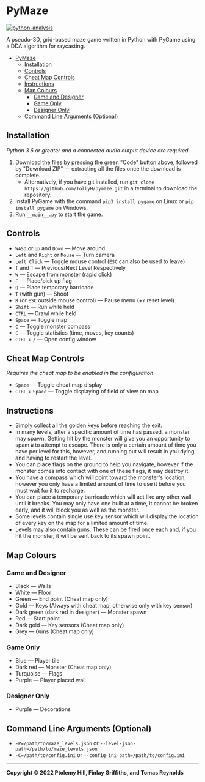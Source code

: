 # PyMaze

[![python-analysis](https://github.com/TollyH/pygame_maze/actions/workflows/python-analysis.yml/badge.svg?branch=raycasting&event=push)](https://github.com/TollyH/pygame_maze/actions/workflows/python-analysis.yml)

A pseudo-3D, grid-based maze game written in Python with PyGame using a DDA
algorithm for raycasting.

- [PyMaze](#pymaze)
  - [Installation](#installation)
  - [Controls](#controls)
  - [Cheat Map Controls](#cheat-map-controls)
  - [Instructions](#instructions)
  - [Map Colours](#map-colours)
    - [Game and Designer](#game-and-designer)
    - [Game Only](#game-only)
    - [Designer Only](#designer-only)
  - [Command Line Arguments (Optional)](#command-line-arguments-optional)

## Installation

*Python 3.6 or greater and a connected audio output device are required.*

1. Download the files by pressing the green "Code" button above, followed by "Download ZIP" — extracting all the files once the download is complete.
   - Alternatively, if you have git installed, run `git clone https://github.com/TollyH/pymaze.git` in a terminal to download the repository.
2. Install PyGame with the command `pip3 install pygame` on Linux or `pip install pygame` on Windows.
3. Run `__main__.py` to start the game.

## Controls

- `WASD` or `Up` and `Down` — Move around
- `Left` and `Right` or `Mouse` — Turn camera
- `Left Click` — Toggle mouse control (`ESC` can also be used to leave)
- `[` and `]` — Previous/Next Level Respectively
- `W` — Escape from monster (rapid click)
- `F` — Place/pick up flag
- `Q` — Place temporary barricade
- `T` (with gun) — Shoot
- `R` (or `ESC` outside mouse control) — Pause menu (+`Y` reset level)
- `Shift` — Run while held
- `CTRL` — Crawl while held
- `Space` — Toggle map
- `C` — Toggle monster compass
- `E` — Toggle statistics (time, moves, key counts)
- `CTRL` + `/` — Open config window

## Cheat Map Controls

*Requires the cheat map to be enabled in the configuration*

- `Space` — Toggle cheat map display
- `CTRL` + `Space` — Toggle displaying of field of view on map

## Instructions

- Simply collect all the golden keys before reaching the exit.
- In many levels, after a specific amount of time has passed, a monster may spawn. Getting hit by the monster will give you an opportunity to spam `W` to attempt to escape. There is only a certain amount of time you have per level for this, however, and running out will result in you dying and having to restart the level.
- You can place flags on the ground to help you navigate, however if the monster comes into contact with one of these flags, it may destroy it.
- You have a compass which will point toward the monster's location, however you only have a limited amount of time to use it before you must wait for it to recharge.
- You can place a temporary barricade which will act like any other wall until it breaks. You may only have one built at a time, it cannot be broken early, and it will block you as well as the monster.
- Some levels contain single use key sensor which will display the location of every key on the map for a limited amount of time.
- Levels may also contain guns. These can be fired once each and, if you hit the monster, it will be sent back to its spawn point.

## Map Colours

### Game and Designer

- Black — Walls
- White — Floor
- Green — End point (Cheat map only)
- Gold — Keys (Always with cheat map, otherwise only with key sensor)
- Dark green (dark red in designer) — Monster spawn
- Red — Start point
- Dark gold — Key sensors (Cheat map only)
- Grey — Guns (Cheat map only)

### Game Only

- Blue — Player tile
- Dark red — Monster (Cheat map only)
- Turquoise — Flags
- Purple — Player placed wall

### Designer Only

- Purple — Decorations

## Command Line Arguments (Optional)

- `-P=/path/to/maze_levels.json` or `--level-json-path=/path/to/maze_levels.json`
- `-C=/path/to/config.ini` or `--config-ini-path=/path/to/config.ini`

---

**Copyright © 2022  Ptolemy Hill, Finlay Griffiths, and Tomas Reynolds**
